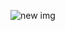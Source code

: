 
![new img](https://user-images.githubusercontent.com/94520197/150648346-814137f5-93fc-45f2-b38d-00b3a6e68cf5.jpeg)
